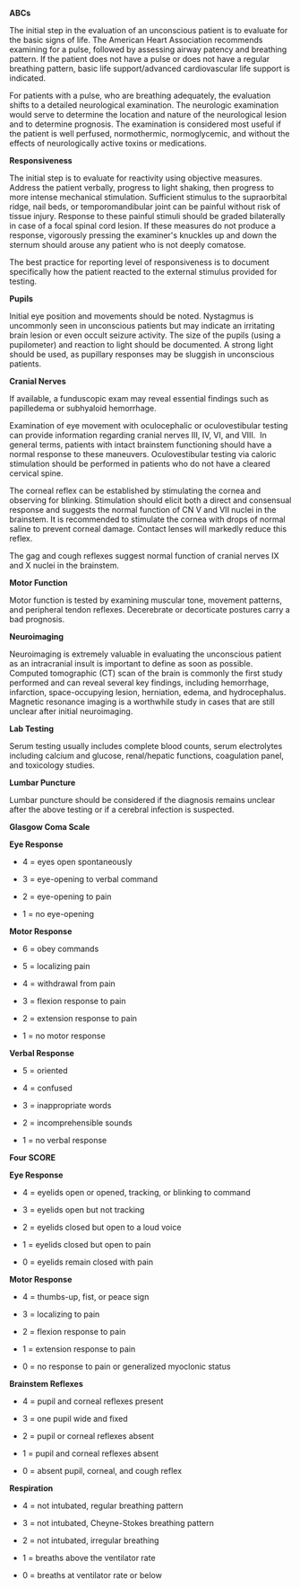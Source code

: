 **ABCs**

The initial step in the evaluation of an unconscious patient is to evaluate for the basic signs of life. The American Heart Association recommends examining for a pulse, followed by assessing airway patency and breathing pattern. If the patient does not have a pulse or does not have a regular breathing pattern, basic life support/advanced cardiovascular life support is indicated.

For patients with a pulse, who are breathing adequately, the evaluation shifts to a detailed neurological examination. The neurologic examination would serve to determine the location and nature of the neurological lesion and to determine prognosis. The examination is considered most useful if the patient is well perfused, normothermic, normoglycemic, and without the effects of neurologically active toxins or medications.

**Responsiveness**

The initial step is to evaluate for reactivity using objective measures. Address the patient verbally, progress to light shaking, then progress to more intense mechanical stimulation. Sufficient stimulus to the supraorbital ridge, nail beds, or temporomandibular joint can be painful without risk of tissue injury. Response to these painful stimuli should be graded bilaterally in case of a focal spinal cord lesion. If these measures do not produce a response, vigorously pressing the examiner's knuckles up and down the sternum should arouse any patient who is not deeply comatose.

The best practice for reporting level of responsiveness is to document specifically how the patient reacted to the external stimulus provided for testing.

**Pupils**

Initial eye position and movements should be noted. Nystagmus is uncommonly seen in unconscious patients but may indicate an irritating brain lesion or even occult seizure activity. The size of the pupils (using a pupilometer) and reaction to light should be documented. A strong light should be used, as pupillary responses may be sluggish in unconscious patients.

**Cranial Nerves**

If available, a funduscopic exam may reveal essential findings such as papilledema or subhyaloid hemorrhage.

Examination of eye movement with oculocephalic or oculovestibular testing can provide information regarding cranial nerves III, IV, VI, and VIII.  In general terms, patients with intact brainstem functioning should have a normal response to these maneuvers. Oculovestibular testing via caloric stimulation should be performed in patients who do not have a cleared cervical spine.

The corneal reflex can be established by stimulating the cornea and observing for blinking. Stimulation should elicit both a direct and consensual response and suggests the normal function of CN V and VII nuclei in the brainstem. It is recommended to stimulate the cornea with drops of normal saline to prevent corneal damage. Contact lenses will markedly reduce this reflex.

The gag and cough reflexes suggest normal function of cranial nerves IX and X nuclei in the brainstem.

**Motor Function**

Motor function is tested by examining muscular tone, movement patterns, and peripheral tendon reflexes. Decerebrate or decorticate postures carry a bad prognosis.

**Neuroimaging**

Neuroimaging is extremely valuable in evaluating the unconscious patient as an intracranial insult is important to define as soon as possible. Computed tomographic (CT) scan of the brain is commonly the first study performed and can reveal several key findings, including hemorrhage, infarction, space-occupying lesion, herniation, edema, and hydrocephalus. Magnetic resonance imaging is a worthwhile study in cases that are still unclear after initial neuroimaging.

**Lab Testing**

Serum testing usually includes complete blood counts, serum electrolytes including calcium and glucose, renal/hepatic functions, coagulation panel, and toxicology studies.

**Lumbar Puncture**

Lumbar puncture should be considered if the diagnosis remains unclear after the above testing or if a cerebral infection is suspected.

**Glasgow Coma Scale**

**Eye Response**

- 4 = eyes open spontaneously

- 3 = eye-opening to verbal command

- 2 = eye-opening to pain

- 1 = no eye-opening

**Motor Response**

- 6 = obey commands

- 5 = localizing pain

- 4 = withdrawal from pain

- 3 = flexion response to pain

- 2 = extension response to pain

- 1 = no motor response

**Verbal Response**

- 5 = oriented

- 4 = confused

- 3 = inappropriate words

- 2 = incomprehensible sounds

- 1 = no verbal response

**Four SCORE**

**Eye Response**

- 4 = eyelids open or opened, tracking, or blinking to command

- 3 = eyelids open but not tracking

- 2 = eyelids closed but open to a loud voice

- 1 = eyelids closed but open to pain

- 0 = eyelids remain closed with pain

**Motor Response**

- 4 = thumbs-up, fist, or peace sign

- 3 = localizing to pain

- 2 = flexion response to pain

- 1 = extension response to pain

- 0 = no response to pain or generalized myoclonic status

**Brainstem Reflexes**

- 4 = pupil and corneal reflexes present

- 3 = one pupil wide and fixed

- 2 = pupil or corneal reflexes absent

- 1 = pupil and corneal reflexes absent

- 0 = absent pupil, corneal, and cough reflex

**Respiration**

- 4 = not intubated, regular breathing pattern

- 3 = not intubated, Cheyne-Stokes breathing pattern

- 2 = not intubated, irregular breathing

- 1 = breaths above the ventilator rate

- 0 = breaths at ventilator rate or below